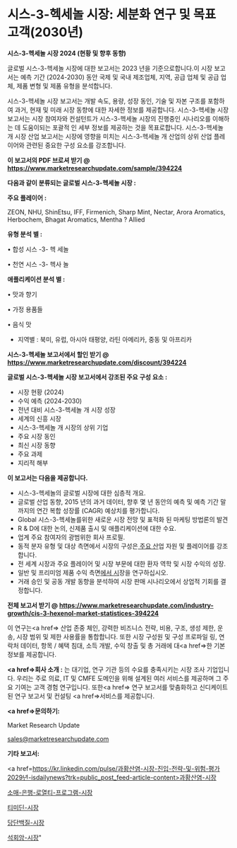 # 시스-3-헥세놀 시장: 세분화 연구 및 목표 고객(2030년)

<strong>시스-3-헥세놀 시장 2024 (현황 및 향후 동향)</strong>

글로벌 시스-3-헥세놀 시장에 대한 보고서는 2023 년을 기준으로합니다.이 시장 보고서는 예측 기간 (2024-2030) 동안 국제 및 국내 제조업체, 지역, 공급 업체 및 공급 업체, 제품 변형 및 제품 유형을 분석합니다.

시스-3-헥세놀 시장 보고서는 개발 속도, 용량, 성장 동인, 기술 및 자본 구조를 포함하여 과거, 현재 및 미래 시장 동향에 대한 자세한 정보를 제공합니다. 시스-3-헥세놀 시장 보고서는 시장 참여자와 컨설턴트가 시스-3-헥세놀 시장의 진행중인 시나리오를 이해하는 데 도움이되는 포괄적 인 세부 정보를 제공하는 것을 목표로합니다. 시스-3-헥세놀 개 시장 산업 보고서는 시장에 영향을 미치는 시스-3-헥세놀 개 산업의 상위 산업 플레이어와 관련된 중요한 구성 요소를 강조합니다.



<strong>이 보고서의 PDF 브로셔 받기 @ <a href=https://www.marketresearchupdate.com/sample/394224>https://www.marketresearchupdate.com/sample/394224</a></strong>



<strong>다음과 같이 분류되는 글로벌 시스-3-헥세놀 시장 :</strong>



<strong>주요 플레이어 :</strong>

ZEON, NHU, ShinEtsu, IFF, Firmenich, Sharp Mint, Nectar, Arora Aromatics, Herbochem, Bhagat Aromatics, Mentha ? Allied



<strong>유형 분석 별 :</strong>

• 합성 시스 -3- 헥 세놀

• 천연 시스 -3- 헥사 놀



<strong>애플리케이션 분석 별 :</strong>

• 맛과 향기

• 가정 용품들

• 음식 맛

<ul>
  <li>지역별 : 북미, 유럽, 아시아 태평양, 라틴 아메리카, 중동 및 아프리카</li>
</ul>


<strong>시스-3-헥세놀 보고서에서 할인 받기 @ <a href=https://www.marketresearchupdate.com/discount/394224>https://www.marketresearchupdate.com/discount/394224</a></strong>



<strong>글로벌 시스-3-헥세놀 시장 보고서에서 강조된 주요 구성 요소 :</strong>
<ul>
  <li>시장 현황 (2024)</li>
  <li>수익 예측 (2024-2030)</li>
  <li>전년 대비 시스-3-헥세놀 개 시장 성장</li>
  <li>세계의 신흥 시장</li>
  <li>시스-3-헥세놀 개 시장의 상위 기업</li>
  <li>주요 시장 동인</li>
  <li>최신 시장 동향</li>
  <li>주요 과제</li>
  <li>지리적 해부</li>
</ul>


<strong>이 보고서는 다음을 제공합니다.</strong>
<ul>
  <li>시스-3-헥세놀의 글로벌 시장에 대한 심층적 개요.</li>
  <li>글로벌 산업 동향, 2015 년의 과거 데이터, 향후 몇 년 동안의 예측 및 예측 기간 말까지의 연간 복합 성장률 (CAGR) 예상치를 평가합니다.</li>
  <li>Global 시스-3-헥세놀를위한 새로운 시장 전망 및 표적화 된 마케팅 방법론의 발견</li>
  <li>R &amp; D에 대한 논의, 신제품 출시 및 애플리케이션에 대한 수요.</li>
  <li>업계 주요 참여자의 광범위한 회사 프로필.</li>
  <li>동적 분자 유형 및 대상 측면에서 시장의 구성은<a href=> 주요 산</a>업 자원 및 플레이어를 강조합니다.</li>
  <li>전 세계 시장과 주요 플레이어 및 시장 부문에 대한 환자 역학 및 시장 수익의 성장.</li>
  <li>일반 및 프리미엄 제품 수익 측면<a href=>에서 시</a>장을 연구하십시오.</li>
  <li>거래 승인 및 공동 개발 동향을 분석하여 시장 판매 시나리오에서 상업적 기회를 결정합니다.</li>
</ul>



<strong>전체 보고서 받기 @ <a href=https://www.marketresearchupdate.com/industry-growth/cis-3-hexenol-market-statistices-394224>https://www.marketresearchupdate.com/industry-growth/cis-3-hexenol-market-statistices-394224</a></strong>

이 연구는<a href=> 산업 존중</a> 체인, 강력한 비즈니스 전략, 비용, 구조, 생성 제한, 운송, 시장 범위 및 제한 사용률을 통합합니다. 또한 시장 구성원 및 구성 프로파일 링, 연락처 데이터, 항목 / 혜택 침대, 소득 개발, 수익 창출 및 총 거래에 대<a href=>한 기본 </a>정보를 제공합니다.



<strong><a href=>회사 소</a>개 :</strong>
는 대기업, 연구 기관 등의 수요를 충족시키는 시장 조사 기업입니다. 우리는 주로 의료, IT 및 CMFE 도메인을 위해 설계된 여러 서비스를 제공하며 그 주요 기여는 고객 경험 연구입니다. 또한<a href=> 연구 보</a>고서를 맞춤화하고 신디케이트 된 연구 보고서 및 컨설팅 <a href=>서비스</a>를 제공합니다.



<strong><a href=>문의하기:</a></strong>

Market Research Update

sales@marketresearchupdate.com



<strong>기타 보고서:</strong>

<a href=https://kr.linkedin.com/pulse/과황산염-시장-진입-전략-및-위험-평가2029년-isdailynews?trk=public_post_feed-article-content>과황산염-시장</a>

<a href=https://www.linkedin.com/pulse/소매-은행-로열티-프로그램-시장-동향-및-성장-전망-isdailynews/>소매-은행-로열티-프로그램-시장</a>

<a href=https://www.linkedin.com/pulse/티미딘-시장-진입-전략-및-위험-평가2029년-survey-spotlight-pro-24-analysis-cbj3c/>티미딘-시장</a>

<a href=https://www.linkedin.com/pulse/당단백질-시장-세분화-연구-및-목표-고객2029년-analytics-alchemy-360-analysis-ibhrf/>당단백질-시장</a>

<a href=https://www.linkedin.com/pulse/석회암-시장-경쟁-분석-및-성장-잠재력-2030-analytics-alchemy-360-analysis-tlrtc/>석회암-시장</a>"

